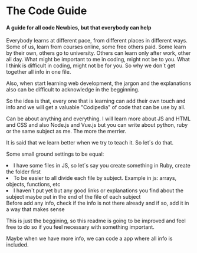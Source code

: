 <h1>The Code Guide</h1>

<h4>A guide for all code Newbies, but that everybody can help</h4>

Everybody learns at different pace, from different places in different ways.
Some of us, learn from courses online, some free others paid. Some learn by their own, others go to university. Others can learn only after work, other all day. 
What might be important to me in coding, might not be to you. What I think is difficult in coding, might not be for you. So why we don´t get together all info in one file.

Also, when start learning web development, the jargon and the explanations also can be difficult to acknowledge in the begginning.

So the idea is that, every one that is learning can add their own touch and info and we will get a valuable "Codipedia" of code that can be use by all.

Can be about anything and everything. I will learn more about JS and HTML and CSS and also Node.js and Vue.js but you can write about python, ruby or the same subject as me. The more the merrier.

It is said that we learn better when we try to teach it. 
So let´s do that.

Some small ground settings to be equal:


<li>I have some files in JS, so let´s say you create something in Ruby, create the folder first</li>

<li>To be easier to all divide each file by subject. Example in js: arrays, objects, functions, etc</li>

<li>I haven´t put yet but any good links or explanations you find about the subject maybe put in the end of the file of each subject</li>

</li>Before add any info, check if the info is not there already and if so, add it in a way that makes sense</li>

This is just the beggining, so this readme is going to be improved and feel free to do so if you feel necessary with something important.

Maybe when we have more info, we can code a app where all info is included.




